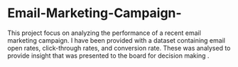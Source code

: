 # Email-Marketing-Campaign-
This project focus on analyzing the performance of a recent email marketing campaign. I have been provided with a dataset containing email open rates, click-through rates, and conversion rate. These was analysed to provide insight that was presented to the board for decision making .

